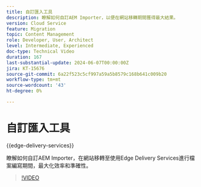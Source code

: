 ```yaml
---
title: 自訂匯入工具
description: 瞭解如何自訂AEM Importer，以便在網站移轉期間獲得最大結果。
version: Cloud Service
feature: Migration
topic: Content Management
role: Developer, User, Architect
level: Intermediate, Experienced
doc-type: Technical Video
duration: 167
last-substantial-update: 2024-06-07T00:00:00Z
jira: KT-15676
source-git-commit: 6a22f523c5cf997a59a5b8579c168b641c009b20
workflow-type: tm+mt
source-wordcount: '43'
ht-degree: 0%

---
```



# 自訂匯入工具

{{edge-delivery-services}}

瞭解如何自訂AEM Importer，在網站移轉至使用Edge Delivery Services進行檔案編寫期間，最大化效率和準確性。

>[!VIDEO](https://video.tv.adobe.com/v/3429596/?learn=on)

